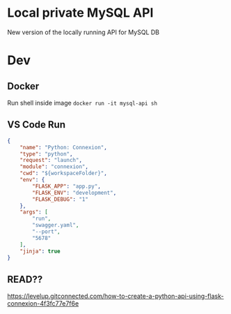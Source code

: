 # Local private MySQL API

New version of the locally running API for MySQL DB

# Dev

## Docker

Run shell inside image
`docker run -it mysql-api sh`

## VS Code Run  

```json
{
    "name": "Python: Connexion",
    "type": "python",
    "request": "launch",
    "module": "connexion",
    "cwd": "${workspaceFolder}",
    "env": {
        "FLASK_APP": "app.py",
        "FLASK_ENV": "development",
        "FLASK_DEBUG": "1"
    },
    "args": [
        "run",
        "swagger.yaml",
        "--port",
        "5678"
    ],
    "jinja": true
} 
```  

## READ?? 
https://levelup.gitconnected.com/how-to-create-a-python-api-using-flask-connexion-4f3fc77e7f6e